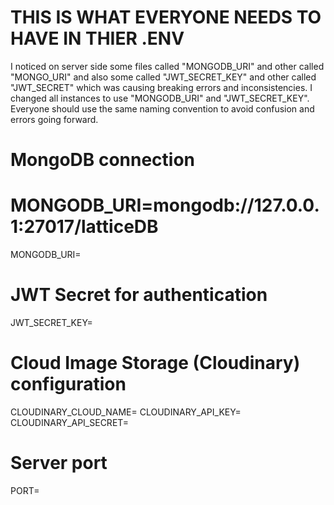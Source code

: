 # THIS IS WHAT EVERYONE NEEDS TO HAVE IN THIER .ENV

I noticed on server side some files called "MONGODB_URI" and other called "MONGO_URI" and also some called "JWT_SECRET_KEY" and other called "JWT_SECRET" which was causing breaking errors and inconsistencies. I changed all instances to use "MONGODB_URI" and "JWT_SECRET_KEY". Everyone should use the same naming convention to avoid confusion and errors going forward.


# MongoDB connection
# MONGODB_URI=mongodb://127.0.0.1:27017/latticeDB
MONGODB_URI=


# JWT Secret for authentication
JWT_SECRET_KEY=

# Cloud Image Storage (Cloudinary) configuration
CLOUDINARY_CLOUD_NAME=
CLOUDINARY_API_KEY=
CLOUDINARY_API_SECRET=

# Server port
PORT=